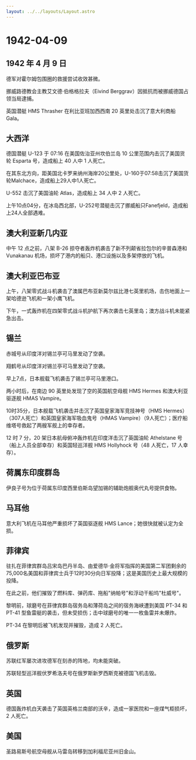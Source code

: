 ```yaml
---
layout: ../../layouts/Layout.astro
---
```


# 1942-04-09

## 1942 年 4 月 9 日

德军对霍尔姆包围圈的救援尝试收效甚微。

挪威路德教会主教艾文德·伯格格拉夫（Eivind
Berggrav）因抵抗而被挪威德国占领当局逮捕。

英国潜艇 HMS Thrasher 在利比亚班加西西南 20 英里处击沉了意大利商船
Gala。

## 大西洋

德国潜艇 U-123 于 07:16 在美国佐治亚州坎伯兰岛 10
公里范围内击沉了美国货轮 Esparta 号，造成船上 40 人中 1 人死亡。

在其东北方向，距美国北卡罗来纳州海岸20公里处，U-160于07:58击沉了美国货轮Malchace，造成船上29人中1人死亡。

U-552 击沉了美国油轮 Atlas，造成船上 34 人中 2 人死亡。

上午10点04分，在冰岛西北部，U-252号潜艇击沉了挪威船只Fanefjeld，造成船上24人全部遇难。

## 澳大利亚新几内亚

中午 12 点之前，八架 B-26 掠夺者轰炸机袭击了新不列颠省拉包尔的辛普森港和
Vunakanau 机场，损坏了港内的船只、港口设施以及多架停放的飞机。

## 澳大利亚巴布亚

上午，八架零式战斗机袭击了澳属巴布亚新莫尔兹比港七英里机场，击伤地面上一架哈德逊飞机和一架小鹰飞机。

下午，一式轰炸机在四架零式战斗机护航下再次袭击七英里岛；澳方战斗机未能紧急出击。

## 锡兰

赤城号从印度洋对锡兰亭可马里发动了空袭。

翔鹤号从印度洋对锡兰亭可马里发动了空袭。

早上7点，日本舰载飞机袭击了锡兰亭可马里港口。

两小时后，在南边 90 英里处发现了空的英国航空母舰 HMS Hermes
和澳大利亚驱逐舰 HMAS Vampire。

10时35分，日本舰载飞机袭击并击沉了英国皇家海军竞技神号（HMS
Hermes）（307人死亡）和英国皇家海军吸血鬼号（HMAS
Vampire）（9人死亡）；医疗船维塔号救起了两艘军舰上的幸存者。

12 时 7 分，20 架日本航母俯冲轰炸机在印度洋击沉了英国油轮 Athelstane
号（船上人员全部幸存）和英国轻巡洋舰 HMS Hollyhock 号（48 人死亡，17
人幸存）。

## 荷属东印度群岛

伊良子号为位于荷属东印度西里伯斯岛望加锡的辅助炮舰奥代丸号提供食物。

## 马耳他

意大利飞机在马耳他严重损坏了英国驱逐舰 HMS Lance；她很快就被认定为全损。

## 菲律宾

驻扎在菲律宾群岛吕宋岛巴丹半岛、由爱德华·金将军指挥的美国第二军团剩余的75,000名美国和菲律宾士兵于12时30分向日军投降；这是美国历史上最大规模的投降。

在此之前，他们摧毁了燃料库、弹药库、拖船"纳帕号"和浮动干船坞"杜威号"。

黎明前，球磨号在菲律宾群岛宿务岛和薄荷岛之间的宿务海峡遭到美国 PT-34 和
PT-41 型鱼雷艇的袭击，但未受损伤；击中球磨号的唯一一枚鱼雷并未爆炸。

PT-34 在黎明后被飞机发现并摧毁，造成 2 人死亡。

## 俄罗斯

苏联红军屡次进攻德军在刻赤的阵地，均未能突破。

苏联轻型巡洋舰伏罗希洛夫号在俄罗斯新罗西斯克被德国飞机击毁。

## 英国

德国轰炸机白天袭击了英国英格兰南部的沃辛，造成一家医院和一座煤气柜损坏，2
人死亡。

## 美国

圣路易斯号航空母舰从马雷岛转移到加利福尼亚州旧金山。